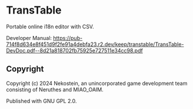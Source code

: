 # TransTable

Portable online i18n editor with CSV.

Developer Manual: https://pub-714f8d634e8f451d9f2fe91a4debfa23.r2.dev/keep/transtable/TransTable-DevDoc.pdf--8d21a818702fb75925e727511e34cc98.pdf


## Copyright

Copyright (c) 2024 Nekostein, an unincorporated game development team consisting of Neruthes and MIAO_OAIM.

Published with GNU GPL 2.0.
